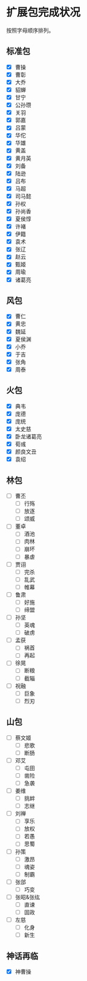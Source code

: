 # 扩展包完成状况

按照字母顺序排列。

## 标准包
- [X] 曹操
- [X] 曹彰
- [X] 大乔
- [X] 貂蝉
- [X] 甘宁
- [X] 公孙瓒
- [X] 关羽
- [X] 郭嘉
- [X] 吕蒙
- [X] 华佗
- [X] 华雄
- [X] 黄盖
- [X] 黄月英
- [X] 刘备
- [X] 陆逊
- [X] 吕布
- [X] 马超
- [X] 司马懿
- [X] 孙权
- [X] 孙尚香
- [X] 夏侯惇
- [X] 许褚
- [X] 伊籍
- [X] 袁术
- [X] 张辽
- [X] 赵云
- [X] 甄姬
- [X] 周瑜
- [X] 诸葛亮

## 风包
- [X] 曹仁
- [X] 黄忠
- [X] 魏延
- [X] 夏侯渊
- [X] 小乔
- [X] 于吉
- [X] 张角
- [X] 周泰

## 火包
- [X] 典韦
- [X] 庞德
- [X] 庞统
- [X] 太史慈
- [X] 卧龙诸葛亮
- [X] 荀彧
- [X] 颜良文丑
- [X] 袁绍

## 林包
- [ ] 曹丕
  - [ ] 行殇
  - [ ] 放逐
  - [ ] 颂威
- [ ] 董卓
  - [ ] 酒池
  - [ ] 肉林
  - [ ] 崩坏
  - [ ] 暴虐
- [ ] 贾诩
  - [ ] 完杀
  - [ ] 乱武
  - [ ] 帷幕
- [ ] 鲁肃
  - [ ] 好施
  - [ ] 缔盟
- [ ] 孙坚
  - [ ] 英魂
  - [ ] 破虏
- [ ] 孟获
  - [ ] 祸首
  - [ ] 再起
- [ ] 徐晃
  - [ ] 断粮
  - [ ] 截辎
- [ ] 祝融
  - [ ] 巨象
  - [ ] 烈刃

## 山包
- [ ] 蔡文姬
  - [ ] 悲歌
  - [ ] 断肠
- [ ] 邓艾
  - [ ] 屯田
  - [ ] 凿险
  - [ ] 急袭
- [ ] 姜维
  - [ ] 挑衅
  - [ ] 志继
- [ ] 刘禅
  - [ ] 享乐
  - [ ] 放权
  - [ ] 若愚
  - [ ] 思蜀
- [ ] 孙策
  - [ ] 激昂
  - [ ] 魂姿
  - [ ] 制霸
- [ ] 张郃
  - [ ] 巧变
- [ ] 张昭&张纮
  - [ ] 直谏
  - [ ] 固政
- [ ] 左慈
  - [ ] 化身
  - [ ] 新生

## 神话再临
 - [X] 神曹操
